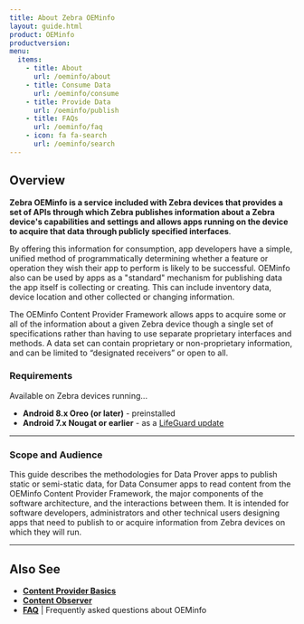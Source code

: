 ```yaml
---
title: About Zebra OEMinfo
layout: guide.html
product: OEMinfo
productversion:
menu:
  items:
    - title: About
      url: /oeminfo/about
    - title: Consume Data
      url: /oeminfo/consume
    - title: Provide Data
      url: /oeminfo/publish
    - title: FAQs
      url: /oeminfo/faq
    - icon: fa fa-search
      url: /oeminfo/search
---
```


## Overview

**Zebra OEMinfo is a service included with Zebra devices that provides a set of APIs through which Zebra publishes information about a Zebra device's capabilities and settings and allows apps running on the device to acquire that data through publicly specified interfaces**.

By offering this information for consumption, app developers have a simple, unified method of programmatically determining whether a feature or operation they wish their app to perform is likely to be successful. OEMinfo also can be used by apps as a "standard" mechanism for publishing data the app itself is collecting or creating. This can include inventory data, device location and other collected or changing information. 

The OEMinfo Content Provider Framework allows apps to acquire some or all of the information about a given Zebra device though a single set of specifications rather than having to use separate proprietary interfaces and methods. A data set can contain proprietary or non-proprietary information, and can be limited to “designated receivers” or open to all. 

### Requirements

Available on Zebra devices running...
* **Android 8.x Oreo​ (or later)** - preinstalled
* **Android 7.x Nougat or earlier** - as a [LifeGuard update](https://www.zebra.com/us/en/support-downloads/lifeguard-security.html)

-----

### Scope and Audience

This guide describes the methodologies for Data Prover apps to publish static or semi-static data, for Data Consumer apps to read content from the OEMinfo Content Provider Framework, the major components of the software architecture, and the interactions between them. It is intended for software developers, administrators and other technical users designing apps that need to publish to or acquire information from Zebra devices on which they will run.

-----

## Also See

* **[Content Provider Basics](https://developer.android.com/guide/topics/providers/content-provider-basics.html)**
* **[Content Observer](https://developer.android.com/reference/android/database/ContentObserver.html)**
* **[FAQ](../faq)** | Frequently asked questions about OEMinfo
